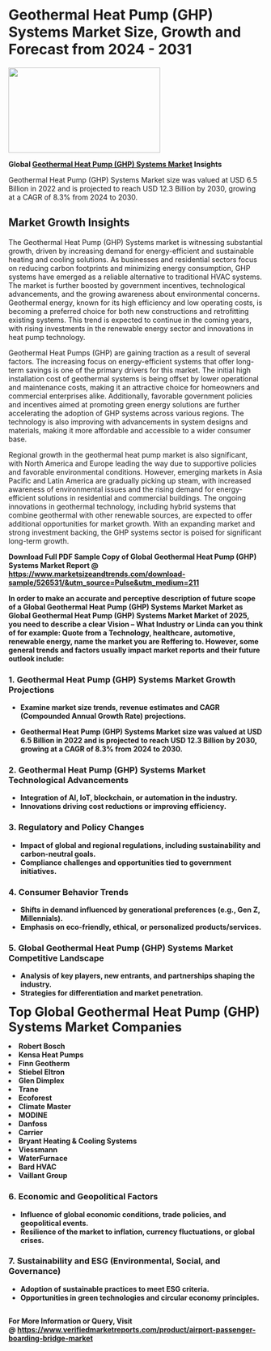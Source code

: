 <H1>Geothermal Heat Pump (GHP) Systems Market Size, Growth and Forecast from 2024 - 2031</H1><img class="aligncenter size-medium wp-image-584254" src="https://thirdeyenews.in/wp-content/uploads/2024/09/Global-Market-Research-300x168.jpeg" alt="" width="300" height="168" /><p><strong>Global&nbsp;<a href="https://www.marketsizeandtrends.com/download-sample/526531/&amp;utm_source=Pulse&amp;utm_medium=211">Geothermal Heat Pump (GHP) Systems Market</a> Insights</strong></p><p>Geothermal Heat Pump (GHP) Systems Market size was valued at USD 6.5 Billion in 2022 and is projected to reach USD 12.3 Billion by 2030, growing at a CAGR of 8.3% from 2024 to 2030.</p><p><h2>Market Growth Insights</h2> <p>The Geothermal Heat Pump (GHP) Systems market is witnessing substantial growth, driven by increasing demand for energy-efficient and sustainable heating and cooling solutions. As businesses and residential sectors focus on reducing carbon footprints and minimizing energy consumption, GHP systems have emerged as a reliable alternative to traditional HVAC systems. The market is further boosted by government incentives, technological advancements, and the growing awareness about environmental concerns. Geothermal energy, known for its high efficiency and low operating costs, is becoming a preferred choice for both new constructions and retrofitting existing systems. This trend is expected to continue in the coming years, with rising investments in the renewable energy sector and innovations in heat pump technology.</p> <p><strong></strong></p> <p>Geothermal Heat Pumps (GHP) are gaining traction as a result of several factors. The increasing focus on energy-efficient systems that offer long-term savings is one of the primary drivers for this market. The initial high installation cost of geothermal systems is being offset by lower operational and maintenance costs, making it an attractive choice for homeowners and commercial enterprises alike. Additionally, favorable government policies and incentives aimed at promoting green energy solutions are further accelerating the adoption of GHP systems across various regions. The technology is also improving with advancements in system designs and materials, making it more affordable and accessible to a wider consumer base.</p> <p>Regional growth in the geothermal heat pump market is also significant, with North America and Europe leading the way due to supportive policies and favorable environmental conditions. However, emerging markets in Asia Pacific and Latin America are gradually picking up steam, with increased awareness of environmental issues and the rising demand for energy-efficient solutions in residential and commercial buildings. The ongoing innovations in geothermal technology, including hybrid systems that combine geothermal with other renewable sources, are expected to offer additional opportunities for market growth. With an expanding market and strong investment backing, the GHP systems sector is poised for significant long-term growth.</p> <p><strong></p><p><span class=""><strong>Download Full PDF Sample Copy of Global Geothermal Heat Pump (GHP) Systems Market Report</strong> @ <a href="https://www.marketsizeandtrends.com/download-sample/526531/&amp;utm_source=Pulse&amp;utm_medium=211" target="_blank">https://www.marketsizeandtrends.com/download-sample/526531/&amp;utm_source=Pulse&amp;utm_medium=211</a></span></p><p>In order to make an accurate and perceptive description of future scope of a Global&nbsp;Geothermal Heat Pump (GHP) Systems Market Market as Global&nbsp;Geothermal Heat Pump (GHP) Systems Market Market of 2025, you need to describe a clear Vision &ndash; What Industry or Linda can you think of for example: Quote from a Technology, healthcare, automotive, renewable energy, name the market you are Reffering to. However, some general trends and factors usually impact market reports and their future outlook include:</p><h3>1.&nbsp;<strong>Geothermal Heat Pump (GHP) Systems Market Growth Projections</strong></h3><ul><li>Examine market size trends, revenue estimates and CAGR (Compounded Annual Growth Rate) projections.</li><li><p>Geothermal Heat Pump (GHP) Systems Market size was valued at USD 6.5 Billion in 2022 and is projected to reach USD 12.3 Billion by 2030, growing at a CAGR of 8.3% from 2024 to 2030.</p></li></ul><h3>2.&nbsp;<strong>Geothermal Heat Pump (GHP) Systems Market Technological Advancements</strong></h3><ul><li>Integration of AI, IoT, blockchain, or automation in the industry.</li><li>Innovations driving cost reductions or improving efficiency.</li></ul><h3>3.&nbsp;<strong>Regulatory and Policy Changes</strong></h3><ul><li>Impact of global and regional regulations, including sustainability and carbon-neutral goals.</li><li>Compliance challenges and opportunities tied to government initiatives.</li></ul><h3>4.&nbsp;<strong>Consumer Behavior Trends</strong></h3><ul><li>Shifts in demand influenced by generational preferences (e.g., Gen Z, Millennials).</li><li>Emphasis on eco-friendly, ethical, or personalized products/services.</li></ul><h3>5.&nbsp;<strong>Global Geothermal Heat Pump (GHP) Systems Market Competitive Landscape</strong></h3><ul><li>Analysis of key players, new entrants, and partnerships shaping the industry.</li><li>Strategies for differentiation and market penetration.</li></ul><p data-pm-slice="1 1 []"><span style="color: inherit; font-family: inherit; font-size: 25px;">Top Global Geothermal Heat Pump (GHP) Systems Market Companies</span></p><div class="" data-test-id=""><p><li>Robert Bosch</li><li> Kensa Heat Pumps</li><li> Finn Geotherm</li><li> Stiebel Eltron</li><li> Glen Dimplex</li><li> Trane</li><li> Ecoforest</li><li> Climate Master</li><li> MODINE</li><li> Danfoss</li><li> Carrier</li><li> Bryant Heating & Cooling Systems</li><li> Viessmann</li><li> WaterFurnace</li><li> Bard HVAC</li><li> Vaillant Group</li></p></div><h3>6.&nbsp;<strong>Economic and Geopolitical Factors</strong></h3><ul><li>Influence of global economic conditions, trade policies, and geopolitical events.</li><li>Resilience of the market to inflation, currency fluctuations, or global crises.</li></ul><h3>7.&nbsp;<strong>Sustainability and ESG (Environmental, Social, and Governance)</strong></h3><ul><li>Adoption of sustainable practices to meet ESG criteria.</li><li>Opportunities in green technologies and circular economy principles.</li></ul><h2><strong style="font-size: 14px;">For More Information or Query, Visit @&nbsp;</strong><a style="background-color: #ffffff; font-size: 14px;" href="https://www.marketsizeandtrends.com/report/geothermal-heat-pump-ghp-systems-market/" target="_blank">https://www.verifiedmarketreports.com/product/airport-passenger-boarding-bridge-market</a></h2>
